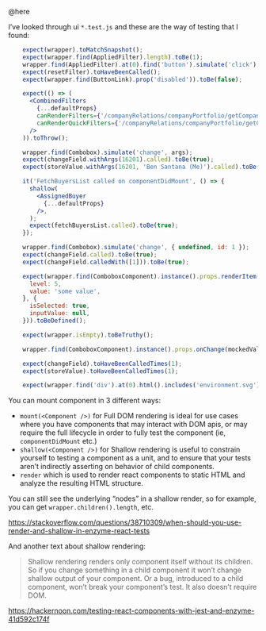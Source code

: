 @here

I’ve looked through ui `*.test.js` and these are the way of testing that I found:

```jsx
    expect(wrapper).toMatchSnapshot();
    expect(wrapper.find(AppliedFilter).length).toBe(1);
    wrapper.find(AppliedFilter).at(0).find('button').simulate('click');
    expect(resetFilter).toHaveBeenCalled();
    expect(wrapper.find(ButtonLink).prop('disabled')).toBe(false);

    expect(() => (
      <CombinedFilters
        {...defaultProps}
        canRenderFilters={'/companyRelations/companyPortfolio/getCompanyWidePortfolioAvailableFilters'}
        canRenderQuickFilters={'/companyRelations/companyPortfolio/getCompanyWidePortfolioQuickFiltersAsync'}
      />
    )).toThrow();

    wrapper.find(Combobox).simulate('change', args);
    expect(changeField.withArgs(16201).called).toBe(true);
    expect(storeValue.withArgs(16201, 'Ben Santana (Me)').called).toBe(true);

    it('FetchBuyersList called on componentDidMount', () => {
      shallow(
        <AssignedBuyer
          {...defaultProps}
        />,
      );
      expect(fetchBuyersList.called).toBe(true);
    });

    wrapper.find(Combobox).simulate('change', { undefined, id: 1 });
    expect(changeField.called).toBe(true);
    expect(changeField.calledWith([1])).toBe(true);

    expect(wrapper.find(ComboboxComponent).instance().props.renderItem({
      level: 5,
      value: 'some value',
    }, {
      isSelected: true,
      inputValue: null,
    })).toBeDefined();

    expect(wrapper.isEmpty).toBeTruthy();

    wrapper.find(ComboboxComponent).instance().props.onChange(mockedValue);

    expect(changeField).toHaveBeenCalledTimes(1);
    expect(storeValue).toHaveBeenCalledTimes(1);

    expect(wrapper.find('div').at(0).html().includes('environment.svg')).toBe(true);
```

You can mount component in 3 different ways:
- `mount(<Component />)` for Full DOM rendering is ideal for use cases where you have components that may interact with DOM apis, or may require the full lifecycle in order to fully test the component (ie, `componentDidMount` etc.)
- `shallow(<Component />)` for Shallow rendering is useful to constrain yourself to testing a component as a unit, and to ensure that your tests aren’t indirectly asserting on behavior of child components.
- `render` which is used to render react components to static HTML and analyze the resulting HTML structure.

You can still see the underlying “nodes” in a shallow render, so for example, you can get `wrapper.children().length`, etc.

https://stackoverflow.com/questions/38710309/when-should-you-use-render-and-shallow-in-enzyme-react-tests

And another text about shallow rendering:

>Shallow rendering renders only component itself without its children. So if you change something in a child component it won’t change shallow output of your component. Or a bug, introduced to a child component, won’t break your component’s test. It also doesn’t require DOM.

https://hackernoon.com/testing-react-components-with-jest-and-enzyme-41d592c174f
